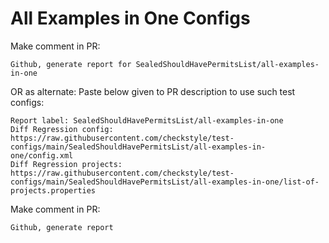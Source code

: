 # All Examples in One Configs
Make comment in PR:
```
Github, generate report for SealedShouldHavePermitsList/all-examples-in-one
```
OR as alternate:
Paste below given to PR description to use such test configs:
```
Report label: SealedShouldHavePermitsList/all-examples-in-one
Diff Regression config: https://raw.githubusercontent.com/checkstyle/test-configs/main/SealedShouldHavePermitsList/all-examples-in-one/config.xml
Diff Regression projects: https://raw.githubusercontent.com/checkstyle/test-configs/main/SealedShouldHavePermitsList/all-examples-in-one/list-of-projects.properties
```
Make comment in PR:
```
Github, generate report
```
